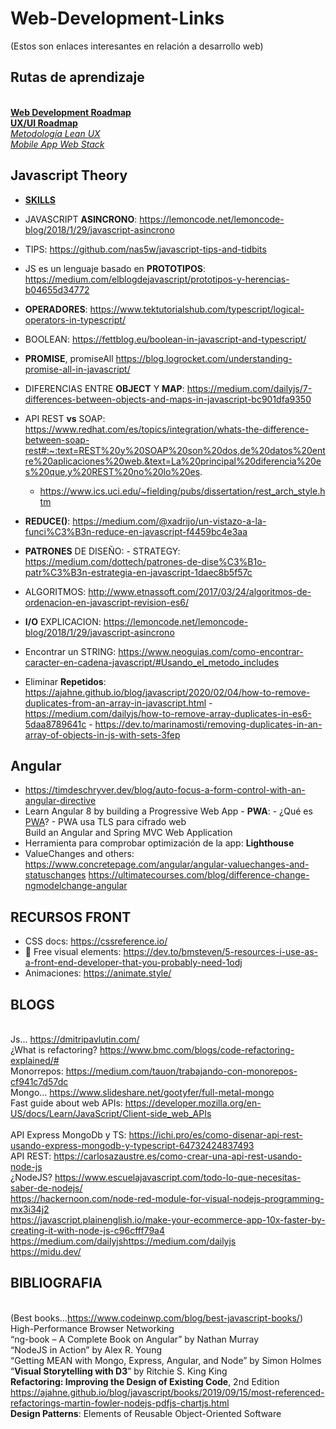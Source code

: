 # Web-Development-Links
(Estos son enlaces interesantes en relación a desarrollo web)

## Rutas de aprendizaje
<br> **[Web Development Roadmap](https://github.com/kamranahmedse/developer-roadmap)**
<br> **[UX/UI Roadmap](https://github.com/togiberlin/ui-ux-designer-roadmap)**
<br> [_Metodología Lean UX_](https://www.xplora.eu/metodologia-lean-ux/) 
<br> [_Mobile App Web Stack_](https://medium.com/@zenorocha/the-technology-stack-i-used-to-build-my-first-mobile-app-a5c13b81ff69)

## Javascript Theory

- [**SKILLS**]( https://hackernoon.com/12-javascript-concepts-that-will-level-up-your-development-skills-b37d16ad7104)
- JAVASCRIPT **ASINCRONO**: https://lemoncode.net/lemoncode-blog/2018/1/29/javascript-asincrono
- TIPS: https://github.com/nas5w/javascript-tips-and-tidbits


- JS es un lenguaje basado en **PROTOTIPOS**: https://medium.com/elblogdejavascript/prototipos-y-herencias-b04655d34772
- **OPERADORES**: https://www.tektutorialshub.com/typescript/logical-operators-in-typescript/
- BOOLEAN: https://fettblog.eu/boolean-in-javascript-and-typescript/

- **PROMISE**, promiseAll https://blog.logrocket.com/understanding-promise-all-in-javascript/
- DIFERENCIAS ENTRE **OBJECT** Y **MAP**: https://medium.com/dailyjs/7-differences-between-objects-and-maps-in-javascript-bc901dfa9350

- API REST **vs** SOAP: https://www.redhat.com/es/topics/integration/whats-the-difference-between-soap-rest#:~:text=REST%20y%20SOAP%20son%20dos,de%20datos%20entre%20aplicaciones%20web.&text=La%20principal%20diferencia%20es%20que,y%20REST%20no%20lo%20es.
    - https://www.ics.uci.edu/~fielding/pubs/dissertation/rest_arch_style.htm
    
- **REDUCE()**:  https://medium.com/@xadrijo/un-vistazo-a-la-funci%C3%B3n-reduce-en-javascript-f4459bc4e3aa

- **PATRONES** DE DISEÑO: - STRATEGY: https://medium.com/dottech/patrones-de-dise%C3%B1o-patr%C3%B3n-estrategia-en-javascript-1daec8b5f57c

- ALGORITMOS: http://www.etnassoft.com/2017/03/24/algoritmos-de-ordenacion-en-javascript-revision-es6/

- **I/O** EXPLICACION: https://lemoncode.net/lemoncode-blog/2018/1/29/javascript-asincrono

- Encontrar un STRING: https://www.neoguias.com/como-encontrar-caracter-en-cadena-javascript/#Usando_el_metodo_includes
- Eliminar **Repetidos**: https://ajahne.github.io/blog/javascript/2020/02/04/how-to-remove-duplicates-from-an-array-in-javascript.html
        - https://medium.com/dailyjs/how-to-remove-array-duplicates-in-es6-5daa8789641c
        - https://dev.to/marinamosti/removing-duplicates-in-an-array-of-objects-in-js-with-sets-3fep

## Angular
- https://timdeschryver.dev/blog/auto-focus-a-form-control-with-an-angular-directive
- Learn Angular 8 by building a Progressive Web App - **PWA**:
        - ¿Qué es [PWA](https://www.iebschool.com/blog/progressive-web-apps-analitica-usabilidad/)? 
        - PWA usa TLS para cifrado web
<br>Build an Angular and Spring MVC Web Application
- Herramienta para comprobar optimización de la app: **Lighthouse**
- ValueChanges and others: https://www.concretepage.com/angular/angular-valuechanges-and-statuschanges
https://ultimatecourses.com/blog/difference-change-ngmodelchange-angular

## RECURSOS FRONT
- CSS docs: https://cssreference.io/
- :art: Free visual elements: https://dev.to/bmsteven/5-resources-i-use-as-a-front-end-developer-that-you-probably-need-1odj
- Animaciones: https://animate.style/

## BLOGS
<br> Js... https://dmitripavlutin.com/
<br> ¿What is refactoring? https://www.bmc.com/blogs/code-refactoring-explained/#
<br> Monorrepos: https://medium.com/tauon/trabajando-con-monorepos-cf941c7d57dc
<br> Mongo... https://www.slideshare.net/gootyfer/full-metal-mongo
<br> Fast guide about web APIs: https://developer.mozilla.org/en-US/docs/Learn/JavaScript/Client-side_web_APIs   
<br> API Express MongoDb y TS: https://ichi.pro/es/como-disenar-api-rest-usando-express-mongodb-y-typescript-64732424837493
<br> API REST: https://carlosazaustre.es/como-crear-una-api-rest-usando-node-js
<br> ¿NodeJS? https://www.escuelajavascript.com/todo-lo-que-necesitas-saber-de-nodejs/
<br>https://hackernoon.com/node-red-module-for-visual-nodejs-programming-mx3i34j2
<br> https://javascript.plainenglish.io/make-your-ecommerce-app-10x-faster-by-creating-it-with-node-js-c96cfff79a4
<br>  https://medium.com/dailyjshttps://medium.com/dailyjs
<br> https://midu.dev/

## BIBLIOGRAFIA

<br> (Best books...https://www.codeinwp.com/blog/best-javascript-books/)
<br> High-Performance Browser Networking
<br> “ng-book – A Complete Book on Angular” by Nathan Murray
<br> “NodeJS in Action” by Alex R. Young
<br> “Getting MEAN with Mongo, Express, Angular, and Node” by Simon Holmes
<br> “**Visual Storytelling with D3**” by Ritchie S. King King
<br> **Refactoring: Improving the Design of Existing Code**, 2nd Edition https://ajahne.github.io/blog/javascript/books/2019/09/15/most-referenced-refactorings-martin-fowler-nodejs-pdfjs-chartjs.html
<br> **Design Patterns**: Elements of Reusable Object-Oriented Software
